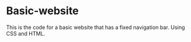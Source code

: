 # Basic-website
This is the code for a basic website that has a fixed navigation bar. Using CSS and HTML.
